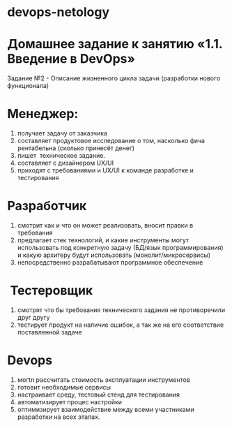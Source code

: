 # devops-netology
# Домашнее задание к занятию «1.1. Введение в DevOps»

Задание №2 - Описание жизненного цикла задачи (разработки нового функционала)

# Менеджер:
1) получает задачу от заказчика
2) составляет продуктовое исследование о том, насколько фича рентабельна (сколько принесёт денег) 
3) пишет  техническое задание.
4) составляет с дизайнером UX/UI
5) приходят с требованиями и UX/UI к команде разработке и тестирования
 # Разработчик
 1) смотрит как и что он может реализовать, вносит правки в требования
 2) предлагает стек технологий, и какие инструменты могут использовать под конкретную задачу (БД/язык программирования) и какую архитеру будут использовать (монолит/микросервисы)
 3) непосредственно разрабатывают программное обеспечение
#  Тестеровщик
 1) смотрят что бы требования технического задания не противоречили друг другу
 2) тестирует продукт на наличие ошибок, а так же на его соответствие поставленной задаче
# Devops 
 1) могtn рассчитать стоимость эксплуатации инструментов
 2) готовит необходимые сервисы 
 3) настраивает среду, тестовый стенд для тестирования
 4) автоматизирует процес настройки
 5) оптимизирует взаимодействие между всеми участниками разработки на всех этапах.
 
  

